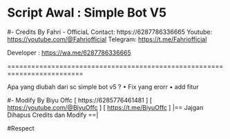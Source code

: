 Script Awal : Simple Bot V5
=========================================================================

  #- Credits By Fahri - OfficiaL
   Contact: https://6287786336665
   Youtube: https://youtube.com/@Fahriofficial
   Telegram: https://t.me/Fahriofficial
    
  Developer : https://wa.me/6287786336665

=========================================================================


Apa yang diubah dari sc simple bot v5 ? 
• Fix yang erorr
• add fitur 

#- Modify By Biyu Offc 
[ https://6285776461481 ]
[ https://youtube.com/@BiyuOffc ]
[ https://t.me/BiyuOffc ]
|== Jajgan Dihapus Credits dan Modify ==|

#Respect